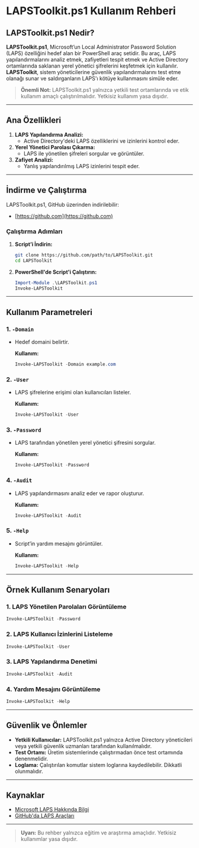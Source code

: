 # LAPSToolkit.ps1 Kullanım Rehberi

## LAPSToolkit.ps1 Nedir?

**LAPSToolkit.ps1**, Microsoft’un Local Administrator Password Solution (LAPS) özelliğini hedef alan bir PowerShell araç setidir. Bu araç, LAPS yapılandırmalarını analiz etmek, zafiyetleri tespit etmek ve Active Directory ortamlarında saklanan yerel yönetici şifrelerini keşfetmek için kullanılır. **LAPSToolkit**, sistem yöneticilerine güvenlik yapılandırmalarını test etme olanağı sunar ve saldırganların LAPS'ı kötüye kullanmasını simüle eder.

> **Önemli Not:** LAPSToolkit.ps1 yalnızca yetkili test ortamlarında ve etik kullanım amaçlı çalıştırılmalıdır. Yetkisiz kullanım yasa dışıdır.

---

## Ana Özellikleri

1. **LAPS Yapılandırma Analizi:**
   - Active Directory'deki LAPS özelliklerini ve izinlerini kontrol eder.
2. **Yerel Yönetici Parolası Çıkarma:**
   - LAPS ile yönetilen şifreleri sorgular ve görüntüler.
3. **Zafiyet Analizi:**
   - Yanlış yapılandırılmış LAPS izinlerini tespit eder.

---

## İndirme ve Çalıştırma

LAPSToolkit.ps1, GitHub üzerinden indirilebilir:

- [https://github.com](https://github.com)

### Çalıştırma Adımları

1. **Script’i İndirin:**
   ```bash
   git clone https://github.com/path/to/LAPSToolkit.git
   cd LAPSToolkit
   ```
2. **PowerShell'de Script'i Çalıştırın:**
   ```powershell
   Import-Module .\LAPSToolkit.ps1
   Invoke-LAPSToolkit
   ```

---

## Kullanım Parametreleri

### 1. **`-Domain`**
- Hedef domaini belirtir.

  **Kullanım:**
  ```powershell
  Invoke-LAPSToolkit -Domain example.com
  ```

### 2. **`-User`**
- LAPS şifrelerine erişimi olan kullanıcıları listeler.

  **Kullanım:**
  ```powershell
  Invoke-LAPSToolkit -User
  ```

### 3. **`-Password`**
- LAPS tarafından yönetilen yerel yönetici şifresini sorgular.

  **Kullanım:**
  ```powershell
  Invoke-LAPSToolkit -Password
  ```

### 4. **`-Audit`**
- LAPS yapılandırmasını analiz eder ve rapor oluşturur.

  **Kullanım:**
  ```powershell
  Invoke-LAPSToolkit -Audit
  ```

### 5. **`-Help`**
- Script’in yardım mesajını görüntüler.

  **Kullanım:**
  ```powershell
  Invoke-LAPSToolkit -Help
  ```

---

## Örnek Kullanım Senaryoları

### 1. LAPS Yönetilen Parolaları Görüntüleme
```powershell
Invoke-LAPSToolkit -Password
```

### 2. LAPS Kullanıcı İzinlerini Listeleme
```powershell
Invoke-LAPSToolkit -User
```

### 3. LAPS Yapılandırma Denetimi
```powershell
Invoke-LAPSToolkit -Audit
```

### 4. Yardım Mesajını Görüntüleme
```powershell
Invoke-LAPSToolkit -Help
```

---

## Güvenlik ve Önlemler

- **Yetkili Kullanıcılar:** LAPSToolkit.ps1 yalnızca Active Directory yöneticileri veya yetkili güvenlik uzmanları tarafından kullanılmalıdır.
- **Test Ortamı:** Üretim sistemlerinde çalıştırmadan önce test ortamında denenmelidir.
- **Loglama:** Çalıştırılan komutlar sistem loglarına kaydedilebilir. Dikkatli olunmalıdır.

---

## Kaynaklar

- [Microsoft LAPS Hakkında Bilgi](https://learn.microsoft.com/en-us/windows-server/identity/laps/)
- [GitHub'da LAPS Araçları](https://github.com)

---

> **Uyarı:** Bu rehber yalnızca eğitim ve araştırma amaçlıdır. Yetkisiz kullanımlar yasa dışıdır.
